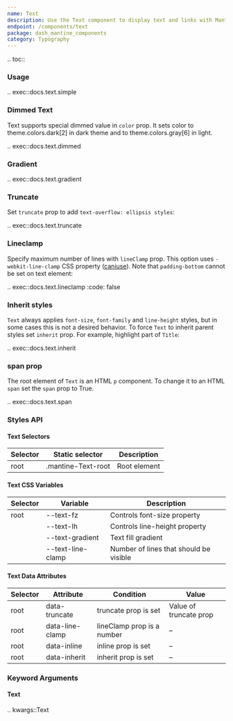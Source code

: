 ```yaml
---
name: Text
description: Use the Text component to display text and links with Mantine's theme styles.
endpoint: /components/text
package: dash_mantine_components
category: Typography
---
```


.. toc::

### Usage

.. exec::docs.text.simple

### Dimmed Text

Text supports special dimmed value in `color` prop. It sets color to theme.colors.dark[2] in dark theme and to 
theme.colors.gray[6] in light.

.. exec::docs.text.dimmed

### Gradient

.. exec::docs.text.gradient


### Truncate

Set `truncate` prop to add `text-overflow: ellipsis styles`:

.. exec::docs.text.truncate


### Lineclamp

Specify maximum number of lines with `lineClamp` prop. This option uses `-webkit-line-clamp` CSS property ([caniuse](https://caniuse.com/css-line-clamp)).
Note that `padding-bottom` cannot be set on text element:

.. exec::docs.text.lineclamp
    :code: false

### Inherit styles

`Text` always applies `font-size`, `font-family` and `line-height` styles, but in some cases this is not a desired 
behavior. To force `Text` to inherit parent styles set `inherit` prop. For example, highlight part of `Title`:

.. exec::docs.text.inherit

### span prop
The root element of `Text` is an HTML `p` component.  To change it to an HTML `span` set the `span` prop to True.


.. exec::docs.text.span


### Styles API

#### Text Selectors

| Selector | Static selector       | Description     |
|----------|-----------------------|-----------------|
| root     | .mantine-Text-root    | Root element    |

#### Text CSS Variables

| Selector | Variable               | Description                               |
|----------|------------------------|-------------------------------------------|
| root     | --text-fz              | Controls font-size property               |
|          | --text-lh              | Controls line-height property             |
|          | --text-gradient        | Text fill gradient                        |
|          | --text-line-clamp      | Number of lines that should be visible    |

#### Text Data Attributes

| Selector | Attribute       | Condition                          | Value                 |
|----------|----------------|------------------------------------|-----------------------|
| root     | data-truncate  | truncate prop is set               | Value of truncate prop |
| root     | data-line-clamp | lineClamp prop is a number         | –                     |
| root     | data-inline    | inline prop is set                 | –                     |
| root     | data-inherit   | inherit prop is set                | –                     |



### Keyword Arguments

#### Text

.. kwargs::Text
